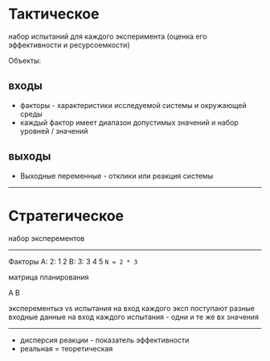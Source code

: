 # Тактическое
набор испытаний для каждого эксперимента (оценка его эффективности и ресурсоемкости)

Объекты:
## входы
- факторы - характеристики исследуемой системы и окружающей среды
- каждый фактор имеет диапазон допустимых значений и набор уровней / значений


## выходы
- Выходные переменные - отклики или реакция системы 

<!-- реакцией системы является случайная величина, распределенная по закону Эрланга  -->


---
# Стратегическое 

набор эксперементов 
<!-- Объекты:

## входы
- факторы
- набор уровней 

## выходы
- отклик / кривая / дисперсия -->


---

Факторы
A: 2: 1 2
B: 3: 3 4 5
`N = 2 * 3`

матрица планирования 

A B


эксперементыэ vs испытания
на вход каждого эксп поступают разные входные данные
на вход каждого испытания - одни и те же вх значения

---

- дисперсия реакции - показатель эффективности
- реальная = теоретическая
